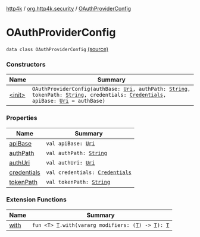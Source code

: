[http4k](../../index.md) / [org.http4k.security](../index.md) / [OAuthProviderConfig](./index.md)

# OAuthProviderConfig

`data class OAuthProviderConfig` [(source)](https://github.com/http4k/http4k/blob/master/http4k-security-oauth/src/main/kotlin/org/http4k/security/OAuthProviderConfig.kt#L6)

### Constructors

| Name | Summary |
|---|---|
| [&lt;init&gt;](-init-.md) | `OAuthProviderConfig(authBase: `[`Uri`](../../org.http4k.core/-uri/index.md)`, authPath: `[`String`](https://kotlinlang.org/api/latest/jvm/stdlib/kotlin/-string/index.html)`, tokenPath: `[`String`](https://kotlinlang.org/api/latest/jvm/stdlib/kotlin/-string/index.html)`, credentials: `[`Credentials`](../../org.http4k.core/-credentials/index.md)`, apiBase: `[`Uri`](../../org.http4k.core/-uri/index.md)` = authBase)` |

### Properties

| Name | Summary |
|---|---|
| [apiBase](api-base.md) | `val apiBase: `[`Uri`](../../org.http4k.core/-uri/index.md) |
| [authPath](auth-path.md) | `val authPath: `[`String`](https://kotlinlang.org/api/latest/jvm/stdlib/kotlin/-string/index.html) |
| [authUri](auth-uri.md) | `val authUri: `[`Uri`](../../org.http4k.core/-uri/index.md) |
| [credentials](credentials.md) | `val credentials: `[`Credentials`](../../org.http4k.core/-credentials/index.md) |
| [tokenPath](token-path.md) | `val tokenPath: `[`String`](https://kotlinlang.org/api/latest/jvm/stdlib/kotlin/-string/index.html) |

### Extension Functions

| Name | Summary |
|---|---|
| [with](../../org.http4k.core/with.md) | `fun <T> `[`T`](../../org.http4k.core/with.md#T)`.with(vararg modifiers: (`[`T`](../../org.http4k.core/with.md#T)`) -> `[`T`](../../org.http4k.core/with.md#T)`): `[`T`](../../org.http4k.core/with.md#T) |
